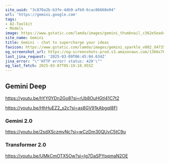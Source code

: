 ```yaml
---
site_uuid: "3c870a2b-b3fe-4db9-afb9-6cac06668e94"
url: 'https://gemini.google.com'
tags:
- AI-Toolkit
- Models
image: https://www.gstatic.com/lamda/images/gemini_thumbnail_c362e5eadc46ca9f617e2.png
site_name: Gemini
title: ‎Gemini - chat to supercharge your ideas
favicon: https://www.gstatic.com/lamda/images/gemini_sparkle_v002_d4735304ff6292a690345.svg
og_screenshot_url: https://og-screenshots-prod.s3.amazonaws.com/1366x768/80/false/5b7d54409f2a9b2acd4605ebe227548df996beaca597edf919951a9838e5338e.jpeg
last_jina_request: '2025-03-09T06:45:04.634Z'
jina_error: "\"'HTTP error! status: 429'\""
og_last_fetch: 2025-03-07T05:19:18.955Z
---
```


## Gemini Deep
https://youtu.be/hYY0YDn2Go8?si=rUb8OuHGtl41C7t2

https://youtu.be/HhHuEZ2_s2c?si=as8GV91kAbgqI8FI

### Gemini 2.0
https://youtu.be/2sdXSczmvNc?si=wCzDm30QUvC5tC9u

### Transformer 2.0
https://youtu.be/UMkCmOTX5Ow?si=lg7DaSPYpqmaN2OE
